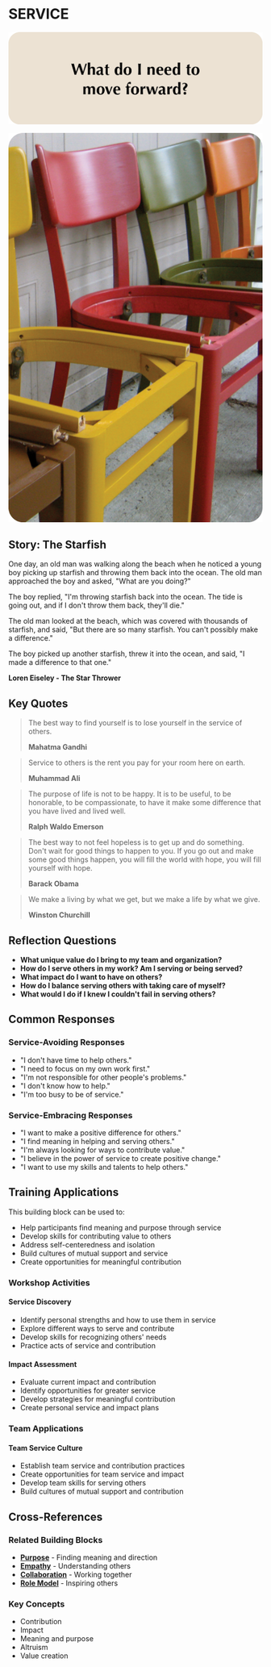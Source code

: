 # SERVICE

![Service Question Card](SPEAKUP%20QUESTION%20CARDS%20FOR%20AI/SPEAK_UP_question_cards_AI25.png)

![Service Photo Card](SPEAKUP%20PHOTO%20CARDS/SPEAK%20UP_Photo_Cards_VER2_24.png)

## Story: The Starfish

One day, an old man was walking along the beach when he noticed a young boy picking up starfish and throwing them back into the ocean. The old man approached the boy and asked, "What are you doing?"

The boy replied, "I'm throwing starfish back into the ocean. The tide is going out, and if I don't throw them back, they'll die."

The old man looked at the beach, which was covered with thousands of starfish, and said, "But there are so many starfish. You can't possibly make a difference."

The boy picked up another starfish, threw it into the ocean, and said, "I made a difference to that one."

**Loren Eiseley - The Star Thrower**

## Key Quotes

> The best way to find yourself is to lose yourself in the service of others.
> 
> **Mahatma Gandhi**

> Service to others is the rent you pay for your room here on earth.
> 
> **Muhammad Ali**

> The purpose of life is not to be happy. It is to be useful, to be honorable, to be compassionate, to have it make some difference that you have lived and lived well.
> 
> **Ralph Waldo Emerson**

> The best way to not feel hopeless is to get up and do something. Don't wait for good things to happen to you. If you go out and make some good things happen, you will fill the world with hope, you will fill yourself with hope.
> 
> **Barack Obama**

> We make a living by what we get, but we make a life by what we give.
> 
> **Winston Churchill**

## Reflection Questions

- **What unique value do I bring to my team and organization?**
- **How do I serve others in my work? Am I serving or being served?**
- **What impact do I want to have on others?**
- **How do I balance serving others with taking care of myself?**
- **What would I do if I knew I couldn't fail in serving others?**

## Common Responses

### Service-Avoiding Responses
- "I don't have time to help others."
- "I need to focus on my own work first."
- "I'm not responsible for other people's problems."
- "I don't know how to help."
- "I'm too busy to be of service."

### Service-Embracing Responses
- "I want to make a positive difference for others."
- "I find meaning in helping and serving others."
- "I'm always looking for ways to contribute value."
- "I believe in the power of service to create positive change."
- "I want to use my skills and talents to help others."

## Training Applications

This building block can be used to:
- Help participants find meaning and purpose through service
- Develop skills for contributing value to others
- Address self-centeredness and isolation
- Build cultures of mutual support and service
- Create opportunities for meaningful contribution

### Workshop Activities

#### **Service Discovery**
- Identify personal strengths and how to use them in service
- Explore different ways to serve and contribute
- Develop skills for recognizing others' needs
- Practice acts of service and contribution

#### **Impact Assessment**
- Evaluate current impact and contribution
- Identify opportunities for greater service
- Develop strategies for meaningful contribution
- Create personal service and impact plans

### Team Applications

#### **Team Service Culture**
- Establish team service and contribution practices
- Create opportunities for team service and impact
- Develop team skills for serving others
- Build cultures of mutual support and contribution

## Cross-References

### Related Building Blocks
- **[Purpose](purpose/README.md)** - Finding meaning and direction
- **[Empathy](empathy/README.md)** - Understanding others
- **[Collaboration](collaboration/README.md)** - Working together
- **[Role Model](role-model/README.md)** - Inspiring others

### Key Concepts
- Contribution
- Impact
- Meaning and purpose
- Altruism
- Value creation
